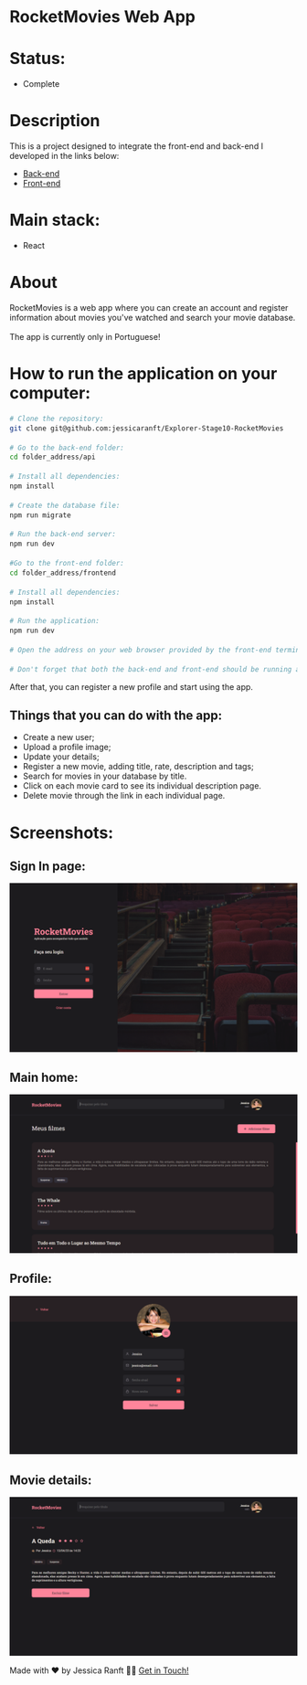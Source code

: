 # RocketMovies Web App

# Status:

- Complete

# Description
This is a project designed to integrate the front-end and back-end I developed in the links below:
- [Back-end](https://github.com/jessicaranft/rocketmovies-backend)
- [Front-end](https://github.com/jessicaranft/rocketmovies-frontend)

# Main stack:

- React

# About

RocketMovies is a web app where you can create an account and register information about movies you've watched and search your movie database.
<br><br>
The app is currently only in Portuguese!

# How to run the application on your computer:

```bash
# Clone the repository:
git clone git@github.com:jessicaranft/Explorer-Stage10-RocketMovies

# Go to the back-end folder:
cd folder_address/api

# Install all dependencies:
npm install

# Create the database file:
npm run migrate

# Run the back-end server:
npm run dev

#Go to the front-end folder:
cd folder_address/frontend

# Install all dependencies:
npm install

# Run the application:
npm run dev

# Open the address on your web browser provided by the front-end terminal: http://localhost:5173/

# Don't forget that both the back-end and front-end should be running at the same time!
```

After that, you can register a new profile and start using the app.

## Things that you can do with the app:
- Create a new user;
- Upload a profile image;
- Update your details;
- Register a new movie, adding title, rate, description and tags;
- Search for movies in your database by title.
- Click on each movie card to see its individual description page.
- Delete movie through the link in each individual page.

# Screenshots:
## Sign In page:
![preview](https://github.com/jessicaranft/Explorer-Stage10-RocketMovies/blob/main/.github/preview-signin.png)

## Main home:
![preview](https://github.com/jessicaranft/Explorer-Stage10-RocketMovies/blob/main/.github/preview-home.png)

## Profile:
![preview](https://github.com/jessicaranft/Explorer-Stage10-RocketMovies/blob/main/.github/preview-profile.png)

## Movie details:
![preview](https://github.com/jessicaranft/Explorer-Stage10-RocketMovies/blob/main/.github/preview-details.png)

Made with ❤️ by Jessica Ranft 👋🏽 [Get in Touch!](https://www.linkedin.com/in/jessica-ranft/)
